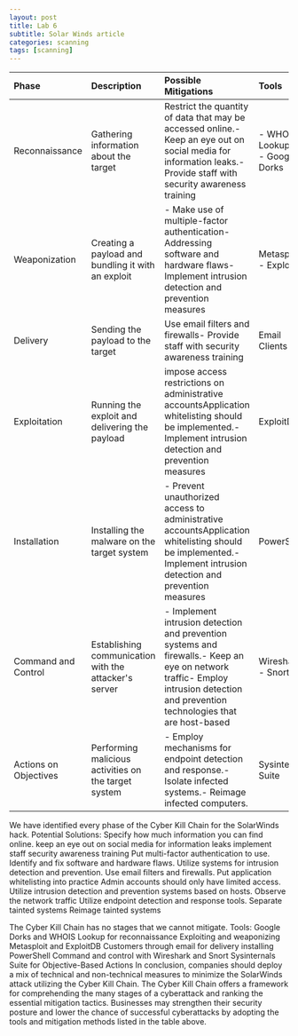 ```yaml
---
layout: post
title: Lab 6
subtitle: Solar Winds article
categories: scanning
tags: [scanning]
---
```



|Phase	|Description|	Possible Mitigations|Tools|
|:-----------|:-----------|:-----------|:-----------
|Reconnaissance|Gathering information about the target|Restrict the quantity of data that may be accessed online.- Keep an eye out on social media for information leaks.- Provide staff with security awareness training|- WHOIS Lookup<br>- Google Dorks|
|Weaponization|Creating a payload and bundling it with an exploit|- Make use of multiple-factor authentication- Addressing software and hardware flaws- Implement intrusion detection and prevention measures|Metasploit<br>- ExploitDB|
|Delivery|Sending the payload to the target|Use email filters and firewalls- Provide staff with security awareness training|Email Clients|
|Exploitation|Running the exploit and delivering the payload|impose access restrictions on administrative accountsApplication whitelisting should be implemented.- Implement intrusion detection and prevention measures|ExploitDB|
|Installation|Installing the malware on the target system|- Prevent unauthorized access to administrative accountsApplication whitelisting should be implemented.- Implement intrusion detection and prevention measures| PowerShell|
|Command and Control|Establishing communication with the attacker's server|- Implement intrusion detection and prevention systems and firewalls.- Keep an eye on network traffic- Employ intrusion detection and prevention technologies that are host-based| Wireshark<br>- Snort|
|Actions on Objectives|Performing malicious activities on the target system|- Employ mechanisms for endpoint detection and response.- Isolate infected systems.- Reimage infected computers.|Sysinternals Suite|

We have identified every phase of the Cyber Kill Chain for the SolarWinds hack.
Potential Solutions:
Specify how much information you can find online.
keep an eye out on social media for information leaks
implement staff security awareness training
Put multi-factor authentication to use.
Identify and fix software and hardware flaws.
Utilize systems for intrusion detection and prevention.
Use email filters and firewalls.
Put application whitelisting into practice
Admin accounts should only have limited access.
Utilize intrusion detection and prevention systems based on hosts.
Observe the network traffic
Utilize endpoint detection and response tools.
Separate tainted systems
Reimage tainted systems

The Cyber Kill Chain has no stages that we cannot mitigate.
Tools:
Google Dorks and WHOIS Lookup for reconnaissance
Exploiting and weaponizing Metasploit and ExploitDB
Customers through email for delivery
installing PowerShell
Command and control with Wireshark and Snort
Sysinternals Suite for Objective-Based Actions
In conclusion, companies should deploy a mix of technical and non-technical measures to minimize the SolarWinds attack utilizing the Cyber Kill Chain. The Cyber Kill Chain offers a framework for comprehending the many stages of a cyberattack and ranking the essential mitigation tactics. Businesses may strengthen their security posture and lower the chance of successful cyberattacks by adopting the tools and mitigation methods listed in the table above.
